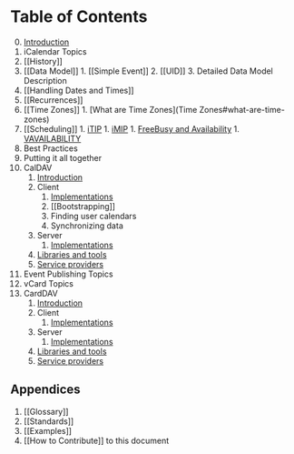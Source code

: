 # Table of Contents #

0. [Introduction](home)
1. iCalendar Topics
  1. [[History]]
  2. [[Data Model]]
    1. [[Simple Event]]
    2. [[UID]]
    3. Detailed Data Model Description
  3. [[Handling Dates and Times]]
  4. [[Recurrences]]
  5. [[Time Zones]]
  	1. [What are Time Zones](Time Zones#what-are-time-zones)
  6. [[Scheduling]]
    1. [iTIP](iTIP)
    1. [iMIP](iMIP)
    1. [FreeBusy and Availability](FreeBusyAvailability)
    1. [VAVAILABILITY](vavailability) 
  7. Best Practices
  8. Putting it all together
2. CalDAV
    1. [Introduction](CalDAV-introduction)
    1. Client
        1. [Implementations](CalDAV-Client-Implementations)
        1. [[Bootstrapping]]
        1. Finding user calendars
        1. Synchronizing data
    1. Server
        1. [Implementations](CalDAV-Server-Implementations)
    1. [Libraries and tools](CalDAV-libraries)
    1. [Service providers](CalDAV-services)
3. Event Publishing Topics
4. vCard Topics
5. CardDAV
    1. [Introduction](CardDAV-introduction)
    1. Client
        1. [Implementations](CardDAV-Client-Implementations)
    1. Server
        1. [Implementations](CardDAV-Server-Implementations)
    1. [Libraries and tools](CardDAV-libraries)
    1. [Service providers](CardDAV-services)

## Appendices

1. [[Glossary]]
1. [[Standards]]
1. [[Examples]]
1. [[How to Contribute]] to this document

